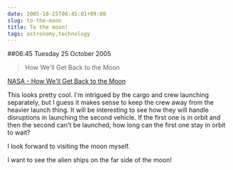 ```yaml
---
date: 2005-10-25T06:45:01+09:00
slug: to-the-moon
title: To the moon!
tags: astronomy,technology
---
```


##06:45 Tuesday 25 October 2005

> How We'll Get Back to the Moon

[NASA - How We'll Get Back to the Moon](http://www.nasa.gov/missions/solarsystem/cev.html)

This looks pretty cool. I'm intrigued by the cargo and crew launching separately, but I guess it makes sense to keep the crew away from the heavier launch thing. It will be interesting to see how they will handle disruptions in launching the second vehicle. If the first one is in orbit and then the second can't be launched, how long can the first one stay in orbit to wait?  


I look forward to visiting the moon myself.  


I want to see the alien ships on the far side of the moon!  

